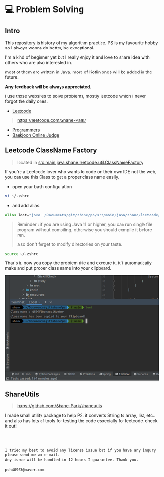 # 💻 Problem Solving

## Intro

This repository is history of my algorithm practice. PS is my favourite hobby so I always wanna do better, be exceptional.

I'm a kind of beginner yet but I really enjoy it and love to share idea with others who are also interested in.

most of them are written in Java. more of Kotlin ones will be added in the future.

**Any feedback will be always appreciated.**

I use those websites to solve problems, mostly leetcode which I never forgot the daily ones.

- [Leetcode](https://leetcode.com/)

> https://leetcode.com/Shane-Park/

- [Programmers](https://programmers.co.kr/)
- [Baekjoon Online Judge](https://www.acmicpc.net)

## Leetcode ClassName Factory

> located in [src.main.java.shane.leetcode.util.ClassNameFactory](https://github.com/Shane-Park/problem-solving/blob/main/src/main/java/shane/leetcode/util/ClassNameFactory.java)

If you're a Leetcode lover who wants to code on their own IDE not the web, you can use this Class to get a proper class name easily.

- open your bash configuration

```bash
vi ~/.zshrc
```

- and add alias. 

```bash
alias leet="java ~/Documents/git/shane/ps/src/main/java/shane/leetcode/util/ClassNameFactory.java"
```

> Reminder : if you are using Java 11 or higher, you can run single file program without compiling, otherwise you should compile it before run.
>
> also don't forget to modify directories on your taste.

```zsh
source ~/.zshrc
```

That's it. now you copy the problem title and execute it. it'll automatically make and put proper class name into your clipboard.

![image-20220706091505271](images/leet.png)

## ShaneUtils

> https://github.com/Shane-Park/shaneutils

I made small utility package to help PS. it converts String to array, list, etc.. and also has lots of tools for testing the code especially for leetcode. check it out!

<br><Br>

```
I tried my best to avoid any license issue but if you have any inqury please send me an e-mail.
Any issue will be handled in 12 hours I guarantee. Thank you.

psh40963@naver.com
```
